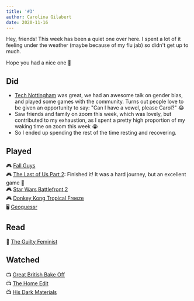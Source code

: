 ```yaml
---
title: '#3'
author: Carolina Gilabert
date: 2020-11-16
---
```


Hey, friends! This week has been a quiet one over here. I spent a lot of it feeling under the weather (maybe because of my flu jab) so didn't get up to much.

Hope you had a nice one 🙂

## Did

- [Tech Nottingham](https://www.technottingham.com/events/tech-nottingham-november-2020) was great, we had an awesome talk on gender bias, and played some games with the community. Turns out people love to be given an opportunity to say: "Can I have a vowel, please Carol?" 😂
- Saw friends and family on zoom this week, which was lovely, but contributed to my exhaustion, as I spent a pretty high proportion of my waking time on zoom this week 😭
- So I ended up spending the rest of the time resting and recovering.

## Played

🎮 [Fall Guys](https://store.playstation.com/en-gb/product/EP3643-CUSA17714_00-FALLGUYSPS4EU000)  
🎮 [The Last of Us Part 2](https://store.playstation.com/en-gb/product/EP9000-CUSA10249_00-THELASTOFUSPART2): Finished it! It was a hard journey, but an excellent game 💛  
🎮 [Star Wars Battlefront 2](https://store.playstation.com/en-gb/product/EP0006-CUSA05749_00-BATTLEFRONTII000)  
🎮 [Donkey Kong Tropical Freeze](https://www.nintendo.co.uk/Games/Nintendo-Switch/Donkey-Kong-Country-Tropical-Freeze-1325706.html)  
🖥 [Geoguessr](https://www.geoguessr.com/)  

## Read

📖 [The Guilty Feminist](https://uk.bookshop.org/books/the-guilty-feminist-the-sunday-times-bestseller-breathes-life-into-conversations-about-feminism-phoebe-waller-bridge/9780349010120)

## Watched

📺 [Great British Bake Off](https://www.channel4.com/programmes/the-great-british-bake-off)  
📺 [The Home Edit](https://www.netflix.com/title/81094723)  
📺 [His Dark Materials](https://www.bbc.co.uk/programmes/m000b1v2)  
